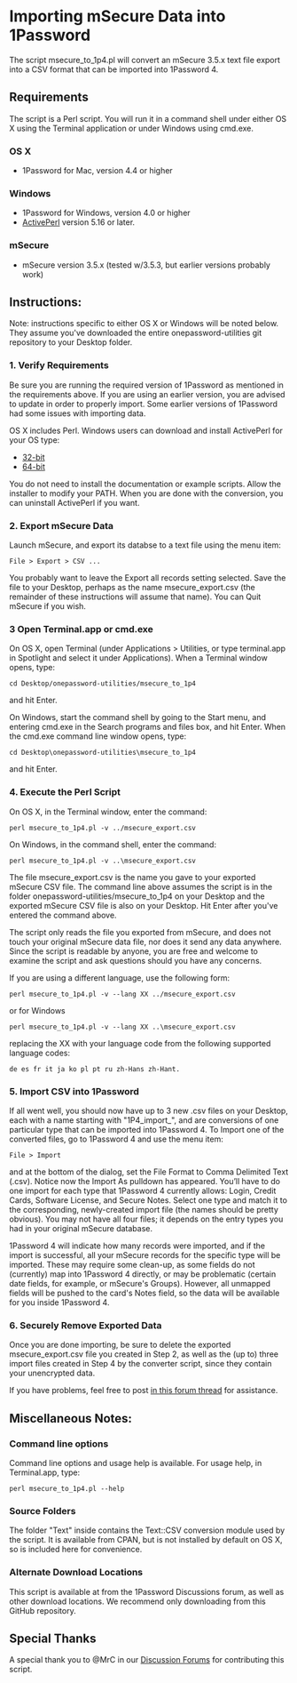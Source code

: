 # Importing mSecure Data into 1Password

The script msecure_to_1p4.pl will convert an mSecure 3.5.x text file export into a CSV format that can be imported into 1Password 4.

## Requirements

The script is a Perl script. You will run it in a command shell under either OS X using the Terminal application or under Windows using cmd.exe.

### OS X

- 1Password for Mac, version 4.4 or higher

### Windows

- 1Password for Windows, version 4.0 or higher
- [ActivePerl](http://www.activestate.com/activeperl) version 5.16 or later.

### mSecure

- mSecure version 3.5.x (tested w/3.5.3, but earlier versions probably work)


## Instructions:

Note: instructions specific to either OS X or Windows will be noted below. They assume you've downloaded the entire onepassword-utilities git repository to your Desktop folder.

### 1. Verify Requirements

Be sure you are running the required version of 1Password as mentioned in the requirements above. If you are using an earlier version, you are advised to update in order to properly import.  Some earlier versions of 1Password had some issues with importing data.

OS X includes Perl. Windows users can download and install ActivePerl for your OS type:

- [32-bit](http://downloads.activestate.com/ActivePerl/releases/5.16.3.1604/ActivePerl-5.16.3.1604-MSWin32-x86-298023.msi)
- [64-bit](http://downloads.activestate.com/ActivePerl/releases/5.16.3.1604/ActivePerl-5.16.3.1604-MSWin32-x64-298023.msi)

You do not need to install the documentation or example scripts.  Allow the installer to modify your PATH.  When you are done with the conversion, you can uninstall ActivePerl if you want.

### 2. Export mSecure Data

Launch mSecure, and export its databse to a text file using the menu item:

    File > Export > CSV ...

You probably want to leave the Export all records setting selected.  Save the file to your Desktop, perhaps as the name msecure_export.csv (the remainder of these instructions will assume that name).  You can Quit mSecure if you wish.

### 3 Open Terminal.app or cmd.exe

On OS X, open Terminal (under Applications > Utilities, or type terminal.app in Spotlight and select it under Applications).  When a Terminal window opens, type:

    cd Desktop/onepassword-utilities/msecure_to_1p4

and hit Enter.

On Windows, start the command shell by going to the Start menu, and entering cmd.exe in the Search programs and files box, and hit Enter.  When the cmd.exe command line window opens, type:

    cd Desktop\onepassword-utilities\msecure_to_1p4

and hit Enter.

### 4. Execute the Perl Script

On OS X, in the Terminal window, enter the command:

    perl msecure_to_1p4.pl -v ../msecure_export.csv

On Windows, in the command shell, enter the command:

    perl msecure_to_1p4.pl -v ..\msecure_export.csv

The file msecure_export.csv is the name you gave to your exported mSecure CSV file.  The command line above assumes the script is in the folder onepassword-utilities/msecure_to_1p4 on your Desktop and the exported mSecure CSV file is also on your Desktop.  Hit Enter after you've entered the command above.

The script only reads the file you exported from mSecure, and does not touch your original mSecure data file, nor does it send any data anywhere.  Since the script is readable by anyone, you are free and welcome to examine the script and ask questions should you have any concerns.

If you are using a different language, use the following form:

    perl msecure_to_1p4.pl -v --lang XX ../msecure_export.csv

or for Windows

    perl msecure_to_1p4.pl -v --lang XX ..\msecure_export.csv

replacing the XX with your language code from the following supported language codes:

    de es fr it ja ko pl pt ru zh-Hans zh-Hant.


### 5. Import CSV into 1Password

If all went well, you should now have up to 3 new .csv files on your Desktop, each with a name starting with "1P4_import_", and are conversions of one particular type that can be imported into 1Password 4.  To Import one of the converted files, go to 1Password 4 and use the menu item:

    File > Import

and at the bottom of the dialog, set the File Format to Comma Delimited Text (.csv).  Notice now the Import As pulldown has appeared.  You’ll have to do one import for each type that 1Password 4 currently allows: Login, Credit Cards, Software License, and Secure Notes.  Select one type and match it to the corresponding, newly-created import file (the names should be pretty obvious).  You may not have all four files; it depends on the entry types you had in your original mSecure database. 

1Password 4 will indicate how many records were imported, and if the import is successful, all your mSecure records for the specific type will be imported.  These may require some clean-up, as some fields do not (currently) map into 1Password 4 directly, or may be problematic (certain date fields, for example, or mSecure's Groups).  However, all unmapped fields will be pushed to the card's Notes field, so the data will be available for you inside 1Password 4.


### 6. Securely Remove Exported Data

Once you are done importing, be sure to delete the exported msecure_export.csv file you created in Step 2, as well as the (up to) three import files created in Step 4 by the converter script, since they contain your unencrypted data.

If you have problems, feel free to post [in this forum thread](https://discussions.agilebits.com/discussion/26346) for assistance.


## Miscellaneous Notes:

### Command line options

Command line options and usage help is available.  For usage help, in Terminal.app, type:

    perl msecure_to_1p4.pl --help

### Source Folders

The folder "Text" inside contains the Text::CSV conversion module used by the script.  It is available from CPAN, but is not installed by default on OS X, so is included here for convenience.

### Alternate Download Locations

This script is available at from the 1Password Discussions forum, as well as other download locations. We recommend only downloading from this GitHub repository.


## Special Thanks

A special thank you to @MrC in our [Discussion Forums](https://discussions.agilebits.com) for contributing this script.